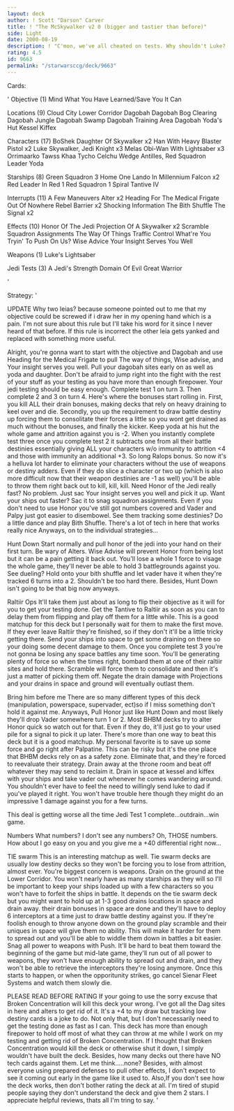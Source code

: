 ```yaml
---
layout: deck
author: ! Scott "Darson" Carver
title: ! "The McSkywalker v2 0 (bigger and tastier than before)"
side: Light
date: 2000-08-19
description: ! "C'mon, we've all cheated on tests. Why shouldn't Luke? Here's my new and improved Jedi Test 3 deck."
rating: 4.5
id: 9663
permalink: "/starwarsccg/deck/9663"
---
```

Cards: 

'
Objective (1)
 Mind What You Have Learned/Save You It Can

Locations (9)
 Cloud City Lower Corridor
 Dagobah
 Dagobah Bog Clearing
 Dagobah Jungle
 Dagobah Swamp
 Dagobah Training Area
 Dagobah Yoda's Hut
 Kessel
 Kiffex

Characters (17)
 BoShek
 Daughter Of Skywalker	x2
 Han With Heavy Blaster Pistol	x2
 Luke Skywalker, Jedi Knight  x3
 Melas
 Obi-Wan With Lightsaber  x3
 Orrimaarko
 Tawss Khaa
 Tycho Celchu
 Wedge Antilles, Red Squadron Leader
 Yoda

Starships (8)
 Green Squadron 3
 Home One
 Lando In Millennium Falcon  x2
 Red Leader In Red 1
 Red Squadron 1
 Spiral
 Tantive IV

Interrupts (11)
 A Few Maneuvers
 Alter	x2
 Heading For The Medical Frigate
 Out Of Nowhere
 Rebel Barrier	x2
 Shocking Information
 The Bith Shuffle
 The Signal  x2

Effects (10)
 Honor Of The Jedi
 Projection Of A Skywalker  x2
 Scramble
 Squadron Assignments
 The Way Of Things
 Traffic Control
 What're You Tryin' To Push On Us?
 Wise Advice
 Your Insight Serves You Well

Weapons (1)
 Luke's Lightsaber

Jedi Tests (3)
 A Jedi's Strength
 Domain Of Evil
 Great Warrior

'

Strategy: '

UPDATE Why two leias? because someone pointed out to me that my objective could be screwed if i draw her in my opening hand which is a pain. I'm not sure about this rule but I'll take his word for it since I never heard of that before. If this rule is incorrect the other leia gets yanked and replaced with something more useful.

Alright, you're gonna want to start with the objective and Dagobah and use Heading for the Medical Frigate to pull The way of things, Wise advise, and Your insight serves you well. Pull your dagobah sites early on as well as yoda and daughter.  Don't be afraid to jump right into the fight with the rest of your stuff as your testing as you have more than enough firepower. Your jedi testing should be easy enough. Complete test 1 on turn 3. Then complete 2 and 3 on turn 4. Here's where the bonuses start rolling in. First, you kill ALL their drain bonuses, making decks that rely on heavy draining to keel over and die. Secondly, you up the requirement to draw battle destiny up forcing them to consolitate their forces a little so you wont get drained as much without the bonuses, and finally the kicker. Keep yoda at his hut the whole game and attrition against you is -2. When you instantly complete test three once you complete test 2 it subtracts one from all their battle destinies essentially giving ALL your characters w/o immunity to attrition <4 and those with immunity an additional +3. So long Ralops bonus. So now it's a helluva lot harder to eliminate your characters without the use of weapons or destiny adders. Even if they do slice a character or two up (which is also more difficult now that their weapon destinies are -1 as well) you'll be able to throw them right back out to kill, kill, kill. Need Honor of the Jedi really fast? No problem. Just sac Your insight serves you well and pick it up. Want your ships out faster? Sac it to snag squadron assignments. Even if you don't need to use Honor you've still got numbers covered and Vader and Palpy just got easier to disembowel. See them tracking some destinies? Do a little dance and play Bith Shuffle. There's a lot of tech in here that works really nice Anyways, on to the individual strategies...

Hunt Down
Start normally and pull honor of the jedi into your hand on their first turn. Be wary of Alters. Wise Advise will prevent Honor from being lost but it can be a pain getting it back out. You'll lose a whole 1 force to visage the whole game, they'll never be able to hold 3 battlegrounds against you. See dueling? Hold onto your bith shuffle and let vader have it when they're tracked 6 turns into a 2. Shouldn't be too hard there. Besides, Hunt Down isn't going to be that big now anyways.

Raltiir Ops
It'll take them just about as long to flip their objective as it will for you to get your testing done. Get the Tantive to Raltiir as soon as you can to delay them from flipping and play off them for a little while. This is a good matchup for this deck but I personally wait for them to make the first move. If they ever leave Raltiir they're finished, so if they don't it'll be a little tricky getting there. Send your ships into space to get some draining on there so your doing some decent damage to them. Once you complete test 3 you're not gonna be losing any space battles any time soon. You'll be generating plenty of force so when the times right, bombard them at one of their raltiir sites and hold there. Scramble will force them to consolidate and then it's just a matter of picking them off. Negate the drain damage with Projections and your drains in space and ground will eventually outlast them.

Bring him before me
There are so many different types of this deck (manipulation, powerspace, supervader, ect)so if I miss something don't hold it against me. Anyways, Pull Honor just like Hunt Down and most likely they'll drop Vader somewhere turn 1 or 2. Most BHBM decks try to alter Honor quick so watch out for that. Even if they do, it'll just go to your used pile for a signal to pick it up later. There's more than one way to beat this deck but it is a good matchup. My personal favorite is to save up some force and go right after Palpatine. This can be risky but it's the one place that BHBM decks rely on as a safety zone. Eliminate that, and they're forced to reevaluate their strategy. Drain away at the throne room and beat off whatever they may send to reclaim it. Drain in space at kessel and kiffex with your ships and take vader out whenever he comes wandering around. You shouldn't ever have to feel the need to willingly send luke to dad if you've played it right. You won't have trouble here though they might do an impressive 1 damage against you for a few turns.

This deal is getting worse all the time
Jedi Test 1 complete...outdrain...win game.

Numbers
What numbers? I don't see any numbers? Oh, THOSE numbers. How about I go easy on you and you give me a +40 differential right now...

TIE swarm
This is an interesting matchup as well. Tie swarm decks are usually low destiny decks so they won't be forcing you to lose from attrition, almost ever. You're biggest concern is weapons. Drain on the ground at the Lower Corridor. You won't nearly have as many starships as they will so I'll be important to keep your ships loaded up with a few characters so you won't have to forfeit the ships in battle. It depends on the tie swarm deck but you might want to hold up at 1-3 good drains locations in space and drain away. their drain bonuses in space are done and they'll have to deploy 6 interceptors at a time just to draw battle destiny against you. If they're foolish enough to throw anyone down on the ground play scramble and their uniques in space will give them no ability. This will make it harder for them to spread out and you'll be able to widdle them down in battles a bit easier. Snag all power to weapons with Push. It'll be hard to beat them toward the beginning of the game but mid-late game, they'll run out of all power to weapons, they won't have enough ability to spread out and drain, and they won't be able to retrieve the interceptors they're losing anymore. Once this starts to happen, or when the opporitunity strikes, go cancel Sienar Fleet Systems and watch them slowly die.

PLEASE READ BEFORE RATING If your going to use the sorry excuse that Broken Concentration will kill this deck your wrong. I've got all the Dag sites in here and alters to get rid of it. It's a +4 to my draw but tracking low destiny cards is a joke to do. Not only that, but I don't necessarily need to get the testing done as fast as I can. This deck has more than enough firepower to hold off most of what they can throw at me while I work on my testing and getting rid of Broken Concentration. If I thought that Broken Concentration would kill the deck or otherwise shut it down, I simply wouldn't have built the deck. Besides, how many decks out there have NO tech cards against them. Let me think.....none? Besides, with almost everyone using prepared defenses to pull other effects, I don't expect to see it coming out early in the game like it used to. Also,If you don't see how the deck works, then don't bother rating the deck at all. I'm tired of stupid people saying they don't understand the deck and give them 2 stars. I appreciate helpful reviews, thats all I'm tring to say.
'
